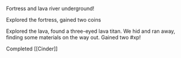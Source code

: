 Fortress and lava river underground!

Explored the fortress, gained two coins

Explored the lava, found a three-eyed lava titan. We hid and ran away, finding some materials on the way out. Gained two #xp!

Completed [[Cinder]]